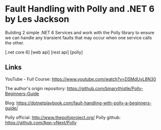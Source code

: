 # Fault Handling with Polly and .NET 6 by Les Jackson

Building 2 simple .NET 6 Services and work with the Polly library to ensure we can handle any transient faults that may occur when one service calls the other.

[.net core 6] [web api] [rest api] [polly]

## Links

YouTube - Full Course: https://www.youtube.com/watch?v=DSMdUvL8N30

The author's origin repository: https://github.com/binarythistle/Polly-Beginners-Guide

Blog: https://dotnetplaybook.com/fault-handling-with-polly-a-beginners-guide/

Polly official: http://www.thepollyproject.org/
Polly github: https://github.com/App-vNext/Polly
